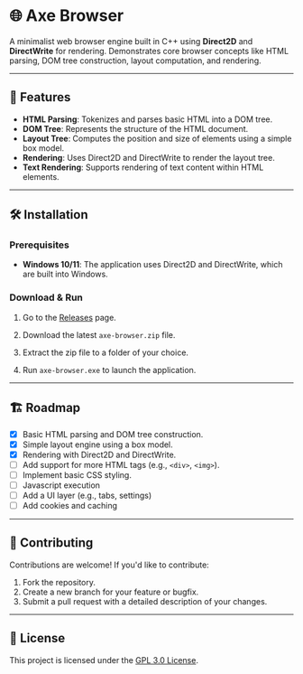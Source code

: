 # 🌐 Axe Browser

A minimalist web browser engine built in C++ using **Direct2D** and **DirectWrite** for rendering. Demonstrates core browser concepts like HTML parsing, DOM tree construction, layout computation, and rendering.

---

## 🚀 Features
- **HTML Parsing**: Tokenizes and parses basic HTML into a DOM tree.
- **DOM Tree**: Represents the structure of the HTML document.
- **Layout Tree**: Computes the position and size of elements using a simple box model.
- **Rendering**: Uses Direct2D and DirectWrite to render the layout tree.
- **Text Rendering**: Supports rendering of text content within HTML elements.

---

## 🛠 Installation
### Prerequisites
- **Windows 10/11**: The application uses Direct2D and DirectWrite, which are built into Windows.

### Download & Run
1. Go to the [Releases](https://github.com/Axetar/axe-browser/releases) page.

2. Download the latest `axe-browser.zip` file.

3. Extract the zip file to a folder of your choice.

4. Run `axe-browser.exe` to launch the application.
---

## 🏗 Roadmap
- [x] Basic HTML parsing and DOM tree construction.
- [x] Simple layout engine using a box model.
- [x] Rendering with Direct2D and DirectWrite.
- [ ] Add support for more HTML tags (e.g., `<div>`, `<img>`).
- [ ] Implement basic CSS styling.
- [ ] Javascript execution
- [ ] Add a UI layer (e.g., tabs, settings)
- [ ] Add cookies and caching

---

## 🤝 Contributing
Contributions are welcome! If you'd like to contribute:
1. Fork the repository.
2. Create a new branch for your feature or bugfix.
3. Submit a pull request with a detailed description of your changes.

---

## 📄 License
This project is licensed under the [GPL 3.0 License](LICENSE.txt).
